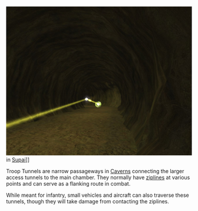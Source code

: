 ![](../images/TroopTunnel.jpg "fig:TroopTunnel.jpg") in
[Supai](Supai.md)\]\]

Troop Tunnels are narrow passageways in [Caverns](Caverns.md)
connecting the larger access tunnels to the main chamber. They normally
have [ziplines](../items/Zipline.md) at various points and can serve as a
flanking route in combat.

While meant for infantry, small vehicles and aircraft can also traverse
these tunnels, though they will take damage from contacting the
ziplines.

<!--[Category:Locations](Category:Locations.md)-->
